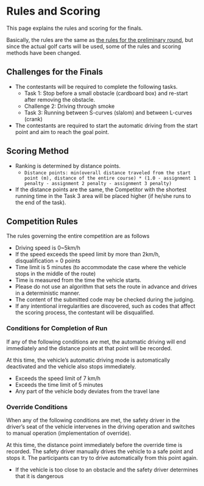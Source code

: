 # Rules and Scoring

This page explains the rules and scoring for the finals.

Basically, the rules are the same as [the rules for the preliminary round](../rule/index.html), but since the actual golf carts will be used, some of the rules and scoring methods have been changed.

## Challenges for the Finals

- The contestants will be required to complete the following tasks.
  - Task 1: Stop before a small obstacle (cardboard box) and re-start after removing the obstacle.
  - Challenge 2: Driving through smoke
  - Task 3: Running between S-curves (slalom) and between L-curves (crank)
- The contestants are required to start the automatic driving from the start point and aim to reach the goal point.

## Scoring Method

- Ranking is determined by distance points.
  - `Distance points: min(overall distance traveled from the start point (m), distance of the entire course) * (1.0 - assignment 1 penalty - assignment 2 penalty - assignment 3 penalty)`
- If the distance points are the same, the Competitor with the shortest running time in the Task 3 area will be placed higher (if he/she runs to the end of the task).

## Competition Rules

The rules governing the entire competition are as follows

- Driving speed is 0~5km/h
- If the speed exceeds the speed limit by more than 2km/h, disqualification = 0 points
- Time limit is 5 minutes (to accommodate the case where the vehicle stops in the middle of the route)
- Time is measured from the time the vehicle starts.
- Please do not use an algorithm that sets the route in advance and drives in a deterministic manner.
- The content of the submitted code may be checked during the judging.
- If any intentional irregularities are discovered, such as codes that affect the scoring process, the contestant will be disqualified.

### Conditions for Completion of Run

If any of the following conditions are met, the automatic driving will end immediately and the distance points at that point will be recorded.

At this time, the vehicle’s automatic driving mode is automatically deactivated and the vehicle also stops immediately.

- Exceeds the speed limit of 7 km/h
- Exceeds the time limit of 5 minutes
- Any part of the vehicle body deviates from the travel lane

### Override Conditions

When any of the following conditions are met, the safety driver in the driver’s seat of the vehicle intervenes in the driving operation and switches to manual operation (implementation of override).

At this time, the distance point immediately before the override time is recorded. The safety driver manually drives the vehicle to a safe point and stops it. The participants can try to drive automatically from this point again.

- If the vehicle is too close to an obstacle and the safety driver determines that it is dangerous
